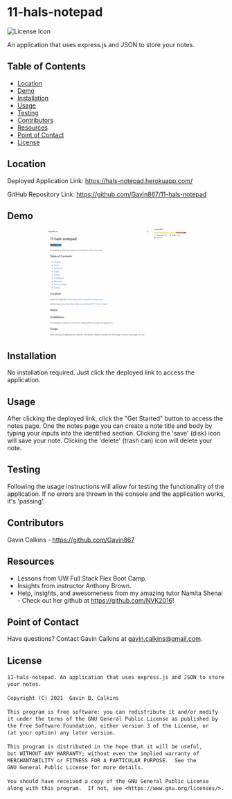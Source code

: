 # 11-hals-notepad

![License Icon](https://img.shields.io/badge/license-GPL3.0-informational.svg)

An application that uses express.js and JSON to store your notes.

## Table of Contents

- [Location](#location)
- [Demo](#demo)
- [Installation](#installation)
- [Usage](#usage)
- [Testing](#testing)
- [Contributors](#contributors)
- [Resources](#resources)
- [Point of Contact](#point-of-contact)
- [License](#license)

## Location

Deployed Application Link: https://hals-notepad.herokuapp.com/

GitHub Repository Link: https://github.com/Gavin867/11-hals-notepad

## Demo

![Demo](https://github.com/Gavin867/11-hals-notepad/blob/main/public/assets/img/Hal's%20Notepad%20Gif%20(1200px).gif)

## Installation

No installation required. Just click the deployed link to access the application.

## Usage

After clicking the deployed link, click the "Get Started" button to access the notes page. One the notes page you can create a note title and body by typing your inputs into the identified section. Clicking the 'save' (disk) icon will save your note. Clicking the 'delete' (trash can) icon will delete your note.

## Testing

Following the usage instructions will allow for testing the functionality of the application. If no errors are thrown in the console and the application works, it's 'passing'.

## Contributors

Gavin Calkins - https://github.com/Gavin867

## Resources

- Lessons from UW Full Stack Flex Boot Camp.
- Insights from instructor Anthony Brown.
- Help, insights, and awesomeness from my amazing tutor Namita Shenai - Check out her github at https://github.com/NVK2016!

## Point of Contact

Have questions? Contact Gavin Calkins at gavin.calkins@gmail.com.

## License

    11-hals-notepad. An application that uses express.js and JSON to store your notes.

    Copyright (C) 2021  Gavin B. Calkins

    This program is free software: you can redistribute it and/or modify
    it under the terms of the GNU General Public License as published by
    the Free Software Foundation, either version 3 of the License, or
    (at your option) any later version.

    This program is distributed in the hope that it will be useful,
    but WITHOUT ANY WARRANTY; without even the implied warranty of
    MERCHANTABILITY or FITNESS FOR A PARTICULAR PURPOSE.  See the
    GNU General Public License for more details.

    You should have received a copy of the GNU General Public License
    along with this program.  If not, see <https://www.gnu.org/licenses/>.